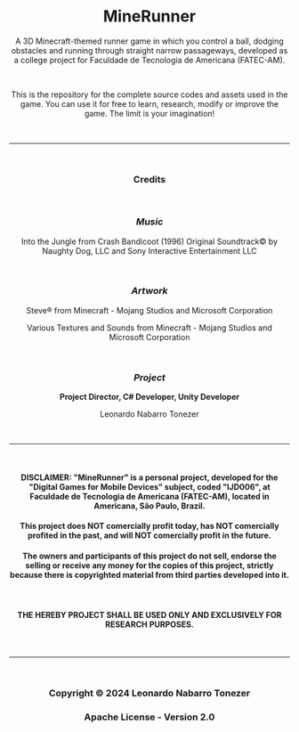 <h1 align="center">MineRunner</h1>

<p align="center">A 3D Minecraft-themed runner game in which you control a ball, dodging obstacles and running through straight narrow passageways, developed as a college project for Faculdade de Tecnologia de Americana (FATEC-AM).</p><br>
<p align="center">This is the repository for the complete source codes and assets used in the game. You can use it for free to learn, research, modify or improve the game. The limit is your imagination!</p>

<br>
<hr>
<br>

<h3 align="center"><b>Credits</b></h3>

<br>

<h3 align="center"><i><b>Music</b></i></h3>

<p align="center">Into the Jungle from Crash Bandicoot (1996) Original Soundtrack© by Naughty Dog, LLC and Sony Interactive Entertainment LLC</p>

<br>

<h3 align="center"><i><b>Artwork</b></i></h3>

<p align="center">Steve® from Minecraft - Mojang Studios and Microsoft Corporation</p>
<p align="center">Various Textures and Sounds from Minecraft - Mojang Studios and Microsoft Corporation</p>

<br>

<h3 align="center"><i><b>Project</b></i></h3>

<p align="center"><b>Project Director, C# Developer, Unity Developer</b></p>
<p align="center">Leonardo Nabarro Tonezer</p>

<br>
<hr>
<br>

<h4 align="center">DISCLAIMER: "MineRunner" is a personal project, developed for the "Digital Games for Mobile Devices" subject, coded "IJD006", at Faculdade de Tecnologia de Americana (FATEC-AM), located in Americana, São Paulo, Brazil.<h4>
<h4 align="center">This project does NOT comercially profit today, has NOT comercially profited in the past, and will NOT comercially profit in the future.</h4>
<h4 align="center">The owners and participants of this project do not sell, endorse the selling or receive any money for the copies of this project, strictly because there is copyrighted material from third parties developed into it.</h4>
<br>
<h4 align="center">THE HEREBY PROJECT SHALL BE USED ONLY AND EXCLUSIVELY FOR RESEARCH PURPOSES.</h4>

<br>
<hr>
<br>

<h3 align="center">Copyright © 2024 Leonardo Nabarro Tonezer</h3>
<h3 align="center">Apache License - Version 2.0</h3>
